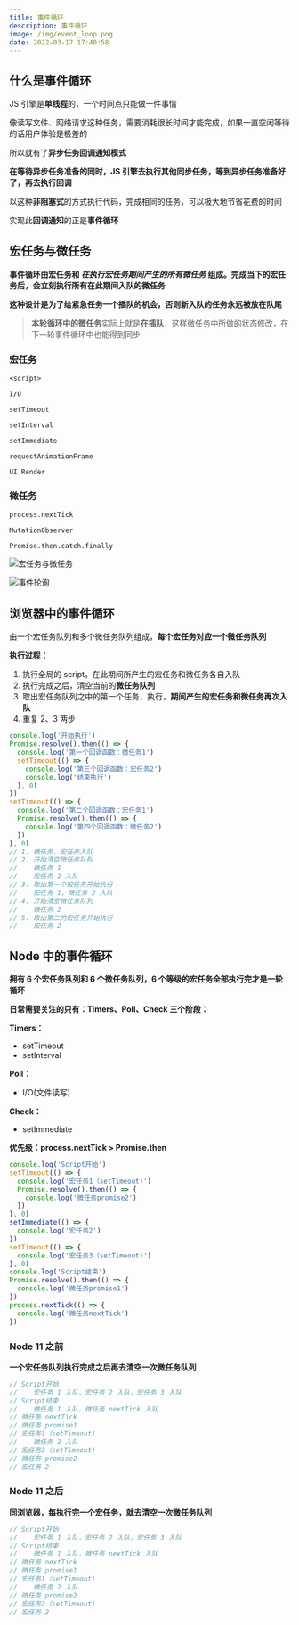 ```yaml
---
title: 事件循环
description: 事件循环
image: /img/event_loop.png
date: 2022-03-17 17:40:58
---
```



## 什么是事件循环

JS 引擎是**单线程**的，一个时间点只能做一件事情

像读写文件、网络请求这种任务，需要消耗很长时间才能完成，如果一直空闲等待的话用户体验是极差的

所以就有了**异步任务回调通知模式**

**在等待异步任务准备的同时，JS 引擎去执行其他同步任务，等到异步任务准备好了，再去执行回调**

以这种**非阻塞式**的方式执行代码，完成相同的任务，可以极大地节省花费的时间

实现此**回调通知**的正是**事件循环**

## 宏任务与微任务

<n-alert class="my-4" type="info">**事件循环由宏任务和 *在执行宏任务期间产生的所有微任务* 组成。完成当下的宏任务后，会立刻执行所有在此期间入队的微任务**</n-alert>

**这种设计是为了给紧急任务一个插队的机会，否则新入队的任务永远被放在队尾**

> **本轮循环中的微任务**实际上就是**在插队**，这样微任务中所做的状态修改，在下一轮事件循环中也能得到同步

### 宏任务

`<script>`

`I/O`

`setTimeout`

`setInterval`

`setImmediate`

`requestAnimationFrame`

`UI Render`

### 微任务

`process.nextTick`

`MutationObserver`

`Promise.then.catch.finally`

![宏任务与微任务](/img/event_loop.png)

![事件轮询](/img/event_queue.png)

## 浏览器中的事件循环

由一个宏任务队列和多个微任务队列组成，**每个宏任务对应一个微任务队列**

**执行过程：**
1. 执行全局的 script，在此期间所产生的宏任务和微任务各自入队
2. 执行完成之后，清空当前的**微任务队列**
3. 取出宏任务队列之中的第一个任务，执行，**期间产生的宏任务和微任务再次入队**
4. 重复 2、3 两步

```js
console.log('开始执行')
Promise.resolve().then(() => {
  console.log('第一个回调函数：微任务1')
  setTimeout(() => {
    console.log('第三个回调函数：宏任务2')
    console.log('结束执行')
  }, 0)
})
setTimeout(() => {
  console.log('第二个回调函数：宏任务1')
  Promise.resolve().then(() => {
    console.log('第四个回调函数：微任务2')
  })
}, 0)
// 1. 微任务、宏任务入队
// 2. 开始清空微任务队列
//    微任务 1
//    宏任务 2 入队
// 3. 取出第一个宏任务开始执行
//    宏任务 1，微任务 2 入队
// 4. 开始清空微任务队列
//    微任务 2
// 5. 取出第二的宏任务开始执行
//    宏任务 2
```

## Node 中的事件循环

<n-alert class="my-4" type="info">**拥有 6 个宏任务队列和 6 个微任务队列，6 个等级的宏任务全部执行完才是一轮循环**</n-alert>

<n-image src="https://p3-juejin.byteimg.com/tos-cn-i-k3u1fbpfcp/f62a46a5a83e4cdba686754f43e85195~tplv-k3u1fbpfcp-zoom-in-crop-mark:1304:0:0:0.awebp" />

**日常需要关注的只有：Timers、Poll、Check 三个阶段：**

**Timers：**
- setTimeout
- setInterval

**Poll：**
- I/O(文件读写)

**Check：**
- setImmediate

<n-alert class="my-4" type="info">**优先级：process.nextTick > Promise.then**</n-alert>

```js
console.log('Script开始')
setTimeout(() => {
  console.log('宏任务1（setTimeout)')
  Promise.resolve().then(() => {
    console.log('微任务promise2')
  })
}, 0)
setImmediate(() => {
  console.log('宏任务2')
})
setTimeout(() => {
  console.log('宏任务3（setTimeout)')
}, 0)
console.log('Script结束')
Promise.resolve().then(() => {
  console.log('微任务promise1')
})
process.nextTick(() => {
  console.log('微任务nextTick')
})
```

### Node 11 之前

<n-alert class="my-4" type="warning">**一个宏任务队列执行完成之后再去清空一次微任务队列**</n-alert>

```js
// Script开始
//    宏任务 1 入队，宏任务 2 入队，宏任务 3 入队
// Script结束
//    微任务 1 入队，微任务 nextTick 入队
// 微任务 nextTick
// 微任务 promise1
// 宏任务1（setTimeout)
//    微任务 2 入队
// 宏任务3（setTimeout)
// 微任务 promise2
// 宏任务 2
```

### Node 11 之后

<n-alert class="my-4" type="warning">**同浏览器，每执行完一个宏任务，就去清空一次微任务队列**</n-alert>

```js
// Script开始
//    宏任务 1 入队，宏任务 2 入队，宏任务 3 入队
// Script结束
//    微任务 1 入队，微任务 nextTick 入队
// 微任务 nextTick
// 微任务 promise1
// 宏任务1（setTimeout)
//    微任务 2 入队
// 微任务 promise2
// 宏任务3（setTimeout)
// 宏任务 2
```